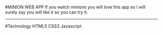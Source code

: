 #MINION WEB APP
If you watch minions you will love this app so I will surely say you will like it so you can try it.
 
 ---
 #Technology
 HTML5
 CSS3
 Javascript 

 